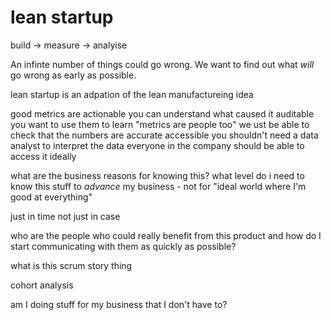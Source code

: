 # lean startup

build -> measure -> analyise

An infinte number of things could go wrong. We want to find out what _will_ go
wrong as early as possible.

lean startup is an adpation of the lean manufactureing idea

good metrics are actionable you can understand what caused it auditable you want
to use them to learn "metrics are people too" we ust be able to check that the
numbers are accurate accessible you shouldn't need a data analyst to interpret
the data everyone in the company should be able to access it ideally

what are the business reasons for knowing this? what level do i need to know
this stuff to _advance_ my business - not for "ideal world where I'm good at
everything"

just in time not just in case

who are the people who could really benefit from this product and how do I start
communicating with them as quickly as possible?

what is this scrum story thing

cohort analysis

am I doing stuff for my business that I don't have to?
